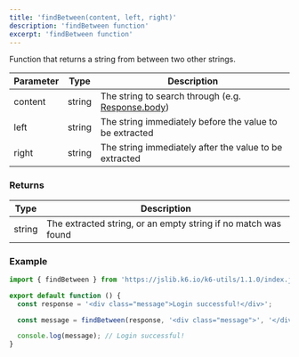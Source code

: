 ```yaml
---
title: 'findBetween(content, left, right)'
description: 'findBetween function'
excerpt: 'findBetween function'
---
```


Function that returns a string from between two other strings.

| Parameter | Type | Description |
| --------- | ---- | ----------- |
| content  | string | The string to search through (e.g. [Response.body](/javascript-api/k6-http/response/)) |
| left | string | The string immediately before the value to be extracted |
| right | string | The string immediately after the value to be extracted |

### Returns

| Type   | Description     |
| -----  | --------------- |
| string | The extracted string, or an empty string if no match was found |


### Example

<CodeGroup labels={[]}>

```javascript
import { findBetween } from 'https://jslib.k6.io/k6-utils/1.1.0/index.js';

export default function () {
  const response = '<div class="message">Login successful!</div>';

  const message = findBetween(response, '<div class="message">', '</div>');

  console.log(message); // Login successful!
}
```

</CodeGroup>
